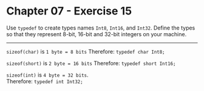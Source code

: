 # Chapter 07 - Exercise 15

Use `typedef` to create types names `Int8`, `Int16`, and `Int32`. Define the types so that they represent 8-bit, 16-bit and 32-bit integers on your machine.

---

`sizeof(char)` is `1 byte = 8 bits`
Therefore: `typedef char Int8;`  

`sizeof(short)` is `2 byte = 16 bits`
Therefore: `typedef short Int16;`

`sizeof(int)` is `4 byte = 32 bits`.   
Therefore: `typedef int Int32;`  
